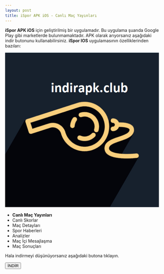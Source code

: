 ```yaml
---
layout: post
title: iSpor APK iOS - Canlı Maç Yayınları
---
```


<p><strong>iSpor APK iOS</strong> için geliştirilmiş bir uygulamadır. Bu uygulama şuanda Google Play gibi marketlerde bulunmamaktadır. APK olarak arıyorsanız aşağıdaki indir butonunu kullanabilirsiniz. <strong>iSpor IOS</strong> uygulamasının özelliklerinden bazıları:</p>
<img src="/images/a10VGR.png" alt="iSpor apk ios"/>
<ul>
<li><strong>Canlı Maç Yayınları</strong></li>
<li>Canlı Skorlar</li>
<li>Maç Detayları</li>
<li>Spor Haberleri</li>
<li>Analizler</li>
<li>Maç İçi Mesajlaşma</li>
<li>Maç Sonuçları</li>
</ul>

<p>Hala indirmeyi düşünüyorsanız aşağıdaki butona tıklayın.</p>

<a href="/" target="_blank"><button class="button3">İNDİR</button></a>
